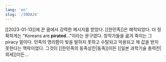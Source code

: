 ```yaml
---
lang: 'en'
slug: '/30DA24'
---
```


[[2023-01-13]]에 꾼 꿈에서 강력한 메시지를 받았다.
[[한민족]]은 해적되었다.
더 정확하게는 "Koreans are **pirated**..."이라는 문구였다.
창작가들을 굶겨 죽이는 그 piracy 말이다.
민족의 영리함이 빛을 발하지 못하고 수탈되고 악용되고 제 값을 받지 못한다는 맥락이었다.
그것이 [[한민족의 동족상잔|동족]]이든 [[일본 과학기술 총력전|외세]]이든...
